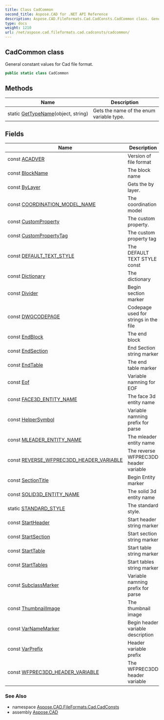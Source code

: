 ```yaml
---
title: Class CadCommon
second_title: Aspose.CAD for .NET API Reference
description: Aspose.CAD.FileFormats.Cad.CadConsts.CadCommon class. General constant values for Cad file format
type: docs
weight: 1210
url: /net/aspose.cad.fileformats.cad.cadconsts/cadcommon/
---
```

## CadCommon class

General constant values for Cad file format.

```csharp
public static class CadCommon
```

## Methods

| Name | Description |
| --- | --- |
| static [GetTypeName](../../aspose.cad.fileformats.cad.cadconsts/cadcommon/gettypename/)(object, string) | Gets the name of the enum variable type. |

## Fields

| Name | Description |
| --- | --- |
| const [ACADVER](../../aspose.cad.fileformats.cad.cadconsts/cadcommon/acadver/) | Version of file format |
| const [BlockName](../../aspose.cad.fileformats.cad.cadconsts/cadcommon/blockname/) | The block name |
| const [ByLayer](../../aspose.cad.fileformats.cad.cadconsts/cadcommon/bylayer/) | Gets the by layer. |
| const [COORDINATION_MODEL_NAME](../../aspose.cad.fileformats.cad.cadconsts/cadcommon/coordination_model_name/) | The coordination model |
| const [CustomProperty](../../aspose.cad.fileformats.cad.cadconsts/cadcommon/customproperty/) | The custom property. |
| const [CustomPropertyTag](../../aspose.cad.fileformats.cad.cadconsts/cadcommon/custompropertytag/) | The custom property tag |
| const [DEFAULT_TEXT_STYLE](../../aspose.cad.fileformats.cad.cadconsts/cadcommon/default_text_style/) | The DEFAULT TEXT STYLE const |
| const [Dictionary](../../aspose.cad.fileformats.cad.cadconsts/cadcommon/dictionary/) | The dictionary |
| const [Divider](../../aspose.cad.fileformats.cad.cadconsts/cadcommon/divider/) | Begin section marker |
| const [DWGCODEPAGE](../../aspose.cad.fileformats.cad.cadconsts/cadcommon/dwgcodepage/) | Codepage used for strings in the file |
| const [EndBlock](../../aspose.cad.fileformats.cad.cadconsts/cadcommon/endblock/) | The end block |
| const [EndSection](../../aspose.cad.fileformats.cad.cadconsts/cadcommon/endsection/) | End Section string marker |
| const [EndTable](../../aspose.cad.fileformats.cad.cadconsts/cadcommon/endtable/) | The end table marker |
| const [Eof](../../aspose.cad.fileformats.cad.cadconsts/cadcommon/eof/) | Variable namning for EOF |
| const [FACE3D_ENTITY_NAME](../../aspose.cad.fileformats.cad.cadconsts/cadcommon/face3d_entity_name/) | The face 3d entity name |
| const [HelperSymbol](../../aspose.cad.fileformats.cad.cadconsts/cadcommon/helpersymbol/) | Variable namning prefix for parse |
| const [MLEADER_ENTITY_NAME](../../aspose.cad.fileformats.cad.cadconsts/cadcommon/mleader_entity_name/) | The mleader entity name |
| const [REVERSE_WFPREC3DD_HEADER_VARIABLE](../../aspose.cad.fileformats.cad.cadconsts/cadcommon/reverse_wfprec3dd_header_variable/) | The reverse WFPREC3DD header variable |
| const [SectionTitle](../../aspose.cad.fileformats.cad.cadconsts/cadcommon/sectiontitle/) | Begin Entity marker |
| const [SOLID3D_ENTITY_NAME](../../aspose.cad.fileformats.cad.cadconsts/cadcommon/solid3d_entity_name/) | The solid 3d entity name |
| static [STANDARD_STYLE](../../aspose.cad.fileformats.cad.cadconsts/cadcommon/standard_style/) | The standard style. |
| const [StartHeader](../../aspose.cad.fileformats.cad.cadconsts/cadcommon/startheader/) | Start header string marker |
| const [StartSection](../../aspose.cad.fileformats.cad.cadconsts/cadcommon/startsection/) | Start section string marker |
| const [StartTable](../../aspose.cad.fileformats.cad.cadconsts/cadcommon/starttable/) | Start table string marker |
| const [StartTables](../../aspose.cad.fileformats.cad.cadconsts/cadcommon/starttables/) | Start tables string marker |
| const [SubclassMarker](../../aspose.cad.fileformats.cad.cadconsts/cadcommon/subclassmarker/) | Variable namning prefix for parse |
| const [ThumbnailImage](../../aspose.cad.fileformats.cad.cadconsts/cadcommon/thumbnailimage/) | The thumbnail image |
| const [VarNameMarker](../../aspose.cad.fileformats.cad.cadconsts/cadcommon/varnamemarker/) | Begin header variable description |
| const [VarPrefix](../../aspose.cad.fileformats.cad.cadconsts/cadcommon/varprefix/) | Header variable prefix |
| const [WFPREC3DD_HEADER_VARIABLE](../../aspose.cad.fileformats.cad.cadconsts/cadcommon/wfprec3dd_header_variable/) | The WFPREC3DD header variable |

### See Also

* namespace [Aspose.CAD.FileFormats.Cad.CadConsts](../../aspose.cad.fileformats.cad.cadconsts/)
* assembly [Aspose.CAD](../../)


